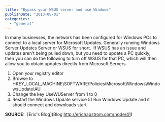 ```yaml
---
title: "Bypass your WSUS server and use Windows"
publishDate: "2013-08-01"
categories: 
  - "general"
---
```


In many businesses, the network has been configured for Windows PCs to connect to a local server for Microsoft Updates. Generally running Windows Server Updates Server or WSUS for short.  If WSUS has an issue and updates aren't being pulled down, but you need to update a PC quickly, then you can do the following to turn off WSUS for that PC, which will then allow you to obtain updates directly from Microsoft Servers.

1) Open your registry editor
2) Browse to HKEY\_LOCAL\_MACHINE\\SOFTWARE\\Policies\\Microsoft\\Windows\\WindowsUpdate\\AU
3) Change the key UseWUServer from 1 to 0
4) Restart the Windows Update service 5) Run Windows Update and it should connect and downloads start

**SOURCE:**  [Eric's Blog](Blog http://erichagstrom.com/node/41)[](http://erichagstrom.com/node/41)
